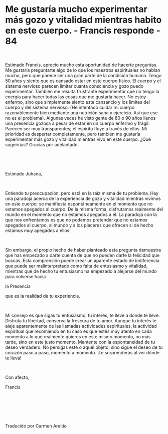 # Me gustaría mucho experimentar más gozo y vitalidad mientras habito en este cuerpo. - Francis responde - 84



&nbsp;





Estimado Francis, aprecio mucho esta oportunidad de hacerte preguntas. Me gustar&iacute;a preguntarte algo de lo que los maestros espirituales no hablan mucho, pero que parece ser una gran parte de la condici&oacute;n humana. Tengo 50 a&ntilde;os y siento que es cansado estar en este cuerpo f&iacute;sico. El cuerpo y el sistema nervioso parecen limitar cuanta consciencia y gozo puedo experimentar. Tambi&eacute;n me resulta frustrante experimentar que no tengo la energ&iacute;a para hacer todas las cosas que me gustar&iacute;a hacer. No estoy enfermo, sino que simplemente siento este cansancio y los l&iacute;mites del cuerpo y del sistema nervioso. (He intentado cuidar mi cuerpo razonablemente bien mediante una nutrici&oacute;n sana y ejercicio. As&iacute; que ese no es el problema). Algunas veces he visto gente de 80 o 90 a&ntilde;os llenos una presencia gozosa a pesar de estar en un cuerpo enfermo y fr&aacute;gil. Parecen ser muy transparentes; el esp&iacute;ritu fluye a trav&eacute;s de ellos. Mi prioridad es despertar completamente, pero tambi&eacute;n me gustar&iacute;a experimentar m&aacute;s gozo y vitalidad mientras vivo en este cuerpo. &iquest;Qu&eacute; sugerir&iacute;as? Gracias por adelantado.






&nbsp;







&nbsp;






Estimado Juhana,






&nbsp;






Entiendo tu preocupaci&oacute;n, pero est&aacute; en la ra&iacute;z misma de tu problema. Hay una paradoja acerca de la experiencia de gozo y vitalidad mientras vivimos en este cuerpo; se manifiesta espont&aacute;neamente en el momento que no estamos apegados al cuerpo. De la misma forma, disfrutamos realmente del mundo en el momento que no estamos apegados a &eacute;l. La paradoja con la que nos enfrentamos es que no podemos pretender que no estamos apegados al cuerpo, al mundo y a los placeres que ofrecen si de hecho estamos muy apegados a ellos.






&nbsp;






Sin embargo, el propio hecho de haber planteado esta pregunta demuestra que has empezado a darte cuenta de que no pueden darte la felicidad que buscas. Esta comprensi&oacute;n puede crear un aparente estado de indiferencia que puede ser malinterpretado como falta de entusiasmo y vitalidad, mientras que de hecho tu entusiasmo ha empezado a alejarse del mundo para volverse hacia 





la Presencia





 que es la realidad de tu experiencia.






&nbsp;






Mi consejo es que sigas tu entusiasmo, tu inter&eacute;s, te lleve a donde te lleve. Disfruta tu libertad, conserva la frescura de tu amor. Aunque tu inter&eacute;s te aleje aparentemente de las llamadas actividades espirituales, la actividad espiritual que recomiendo en tu caso es que est&eacute;s muy atento en cada momento a lo que realmente quieres en este mismo momento, no m&aacute;s tarde, sino en este justo momento. Mantente con la espontaneidad de tu deseo verdadero. No persigas este o aqu&eacute;l objeto, sino sigue el deseo de tu coraz&oacute;n paso a paso, momento a momento. &iexcl;Te sorprender&aacute;s al ver d&oacute;nde te lleva!






&nbsp;






Con afecto, 





Francis






&nbsp;







&nbsp;







&nbsp;






Traducido por Carmen Areitio






